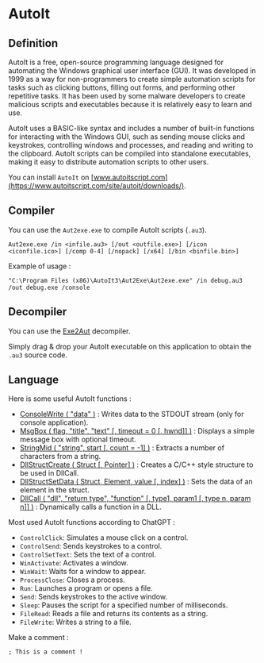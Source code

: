 # AutoIt

## Definition

AutoIt is a free, open-source programming language designed for automating the Windows graphical user interface (GUI). It was developed in 1999 as a way for non-programmers to create simple automation scripts for tasks such as clicking buttons, filling out forms, and performing other repetitive tasks. It has been used by some malware developers to create malicious scripts and executables because it is relatively easy to learn and use.

AutoIt uses a BASIC-like syntax and includes a number of built-in functions for interacting with the Windows GUI, such as sending mouse clicks and keystrokes, controlling windows and processes, and reading and writing to the clipboard. AutoIt scripts can be compiled into standalone executables, making it easy to distribute automation scripts to other users.

You can install `AutoIt` on [www.autoitscript.com](https://www.autoitscript.com/site/autoit/downloads/).

## Compiler

You can use the `Aut2exe.exe` to compile AutoIt scripts (`.au3`).

```
Aut2exe.exe /in <infile.au3> [/out <outfile.exe>] [/icon <iconfile.ico>] [/comp 0-4] [/nopack] [/x64] [/bin <binfile.bin>]
```

Example of usage :

```
"C:\Program Files (x86)\AutoIt3\Aut2Exe\Aut2exe.exe" /in debug.au3 /out debug.exe /console
```

## Decompiler

You can use the [Exe2Aut](https://github.com/JacobPimental/exe2aut) decompiler.

Simply drag & drop your AutoIt executable on this application to obtain the `.au3` source code.

## Language

Here is some useful AutoIt functions :

- [ConsoleWrite ( "data" )]() : Writes data to the STDOUT stream (only for console application).
- [MsgBox ( flag, "title", "text" [, timeout = 0 [, hwnd]] )](https://www.autoitscript.com/autoit3/docs/functions/MsgBox.htm) : Displays a simple message box with optional timeout.
- [StringMid ( "string", start [, count = -1] )](https://www.autoitscript.com/autoit3/docs/functions/StringMid.htm) : Extracts a number of characters from a string.
- [DllStructCreate ( Struct [, Pointer] )](https://www.autoitscript.com/autoit3/docs/functions/DllStructCreate.htm) : Creates a C/C++ style structure to be used in DllCall.
- [DllStructSetData ( Struct, Element, value [, index] )](https://www.autoitscript.com/autoit3/docs/functions/DllStructSetData.htm) : Sets the data of an element in the struct.
- [DllCall ( "dll", "return type", "function" [, type1, param1 [, type n, param n]] )](https://www.autoitscript.com/autoit3/docs/functions/DllCall.htm) : Dynamically calls a function in a DLL.

Most used AutoIt functions according to ChatGPT :

- `ControlClick`: Simulates a mouse click on a control.
- `ControlSend`: Sends keystrokes to a control.
- `ControlSetText`: Sets the text of a control.
- `WinActivate`: Activates a window.
- `WinWait`: Waits for a window to appear.
- `ProcessClose`: Closes a process.
- `Run`: Launches a program or opens a file.
- `Send`: Sends keystrokes to the active window.
- `Sleep`: Pauses the script for a specified number of milliseconds.
- `FileRead`: Reads a file and returns its contents as a string.
- `FileWrite`: Writes a string to a file.

Make a comment :

```autoit
; This is a comment !
```